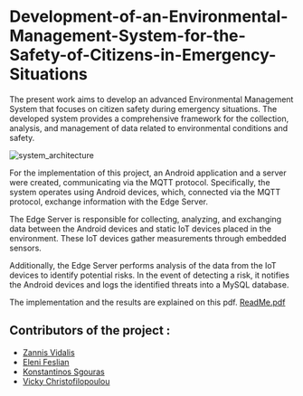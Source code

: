 # Development-of-an-Environmental-Management-System-for-the-Safety-of-Citizens-in-Emergency-Situations
The present work aims to develop an advanced Environmental Management System that focuses on citizen safety during emergency situations. The developed system provides a comprehensive framework for the collection, analysis, and management of data related to environmental conditions and safety.

![system_architecture](https://github.com/user-attachments/assets/192a36fa-4eef-4240-bd90-89960055bbae)

For the implementation of this project, an Android application and a server were created, communicating via the MQTT protocol. Specifically, the system operates using Android devices, which, connected via the MQTT protocol, exchange information with the Edge Server.

The Edge Server is responsible for collecting, analyzing, and exchanging data between the Android devices and static IoT devices placed in the environment. These IoT devices gather measurements through embedded sensors.

Additionally, the Edge Server performs analysis of the data from the IoT devices to identify potential risks. In the event of detecting a risk, it notifies the Android devices and logs the identified threats into a MySQL database.


The implementation and the results are explained on this pdf.
[ReadMe.pdf](https://github.com/user-attachments/files/18423010/ReadMe.pdf)



## Contributors of the project :
* [Zannis Vidalis](https://github.com/ZannisVidalis)
* [Eleni Feslian](https://github.com/EleniFeslian)
* [Konstantinos Sgouras](https://github.com/KonosSgouras)
* [Vicky Christofilopoulou]( https://github.com/Vicky-Christofilopoulou )
